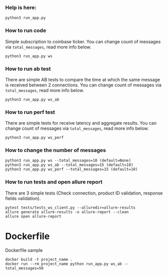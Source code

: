 ### Help is here: 
```
python3 run_app.py
```

### How to run code 
Simple subscription to coinbase ticker.
You can change count of messages via `total_messages`, read more info below.
```
python3 run_app.py ws
```

### How to run ab test
There are simple AB tests to compare the time at which the same message is received between 2 connections.
You can change count of messages via `total_messages`, read more info below.
```
python3 run_app.py ws_ab
```

### How to run perf test
There are simple tests for receive latency and aggregate results.
You can change count of messages via `total_messages`, read more info below.
```
python3 run_app.py ws_perf
```

### How to change the number of messages
```
python3 run_app.py ws --total_messages=10 (default=None)
python3 run_app.py ws_ab --total_messages=15 (default=10)
python3 run_app.py ws_perf --total_messages=15 (default=10)
```

### How to run tests and open allure report
There are 3 simple tests (Check connection, product ID validation, response fields validation).
```
pytest tests/tests_ws_client.py --alluredir=allure-results
allure generate allure-results -o allure-report --clean 
allure open allure-report
```

# Dockerfile
Dockerfile sample
```
docker build -t project_name .
docker run --rm project_name python run_app.py ws_ab --total_messages=50
```